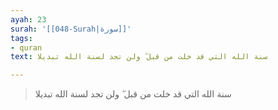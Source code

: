 ```yaml
---
ayah: 23
surah: '[[048-Surah|سورة]]'
tags:
- quran
text: سنة الله التي قد خلت من قبل ۖ ولن تجد لسنة الله تبديلا

---
```

> سنة الله التي قد خلت من قبل ۖ ولن تجد لسنة الله تبديلا
